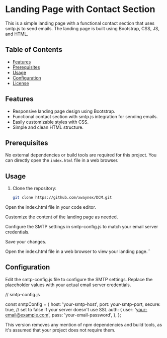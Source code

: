 # Landing Page with Contact Section

This is a simple landing page with a functional contact section that uses smtp.js to send emails. The landing page is built using Bootstrap, CSS, JS, and HTML.

## Table of Contents

- [Features](#features)
- [Prerequisites](#prerequisites)
- [Usage](#usage)
- [Configuration](#configuration)
- [License](#license)

## Features

- Responsive landing page design using Bootstrap.
- Functional contact section with smtp.js integration for sending emails.
- Easily customizable styles with CSS.
- Simple and clean HTML structure.

## Prerequisites

No external dependencies or build tools are required for this project. You can directly open the `index.html` file in a web browser.

## Usage

1. Clone the repository:

   ```bash
   git clone https://github.com/xwaynex/DCM.git

  Open the index.html file in your code editor.

  Customize the content of the landing page as needed.

  Configure the SMTP settings in smtp-config.js to match your email server credentials.

  Save your changes.

  Open the index.html file in a web browser to view your landing page.``

## Configuration

Edit the smtp-config.js file to configure the SMTP settings. Replace the placeholder values with your actual email server credentials.

// smtp-config.js

const smtpConfig = {
  host: 'your-smtp-host',
  port: your-smtp-port,
  secure: true, // set to false if your server doesn't use SSL
  auth: {
    user: 'your-email@example.com',
    pass: 'your-email-password',
  },
};




This version removes any mention of npm dependencies and build tools, as it's assumed that your project does not require them.